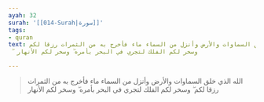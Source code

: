 ```yaml
---
ayah: 32
surah: '[[014-Surah|سورة]]'
tags:
- quran
text: الله الذي خلق السماوات والأرض وأنزل من السماء ماء فأخرج به من الثمرات رزقا لكم
  ۖ وسخر لكم الفلك لتجري في البحر بأمره ۖ وسخر لكم الأنهار

---
```

> الله الذي خلق السماوات والأرض وأنزل من السماء ماء فأخرج به من الثمرات رزقا لكم ۖ وسخر لكم الفلك لتجري في البحر بأمره ۖ وسخر لكم الأنهار
